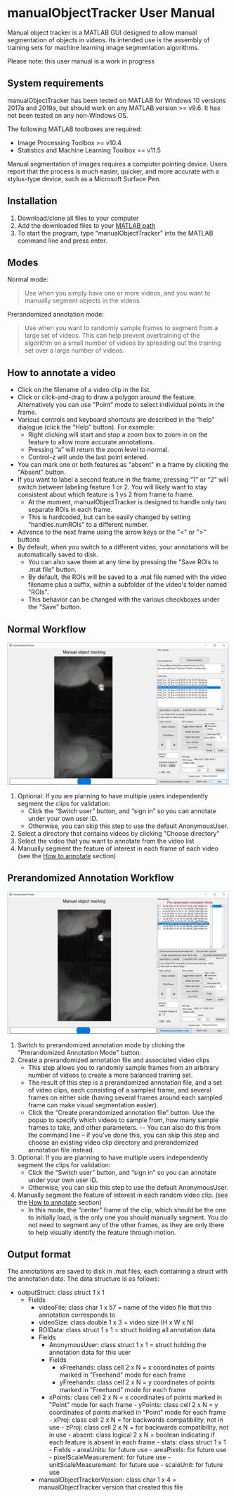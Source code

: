 # manualObjectTracker User Manual
Manual object tracker is a MATLAB GUI designed to allow manual segmentation of objects in videos. Its intended use is the assembly of training sets for machine learning image segmentation algorithms.

Please note: this user manual is a work in progress

## System requirements

manualObjectTracker has been tested on MATLAB for Windows 10 versions 2017a and 2019a, but should work on any MATLAB version >= v9.6. It has not been tested on any non-Windows OS.

The following MATLAB toolboxes are required:
 - Image Processing Toolbox >= v10.4
 - Statistics and Machine Learning Toolbox >= v11.5

Manual segmentation of images requires a computer pointing device. Users report that the process is much easier, quicker, and more accurate with a stylus-type device, such as a Microsoft Surface Pen.

## Installation

1. Download/clone all files to your computer
2. Add the downloaded files to your [MATLAB path](https://www.mathworks.com/help/matlab/matlab_env/what-is-the-matlab-search-path.html)
3. To start the program, type "manualObjectTracker" into the MATLAB command line and press enter.

## Modes
Normal mode:
>Use when you simply have one or more videos, and you want to manually segment objects in the videos.

Prerandomized annotation mode:

> Use when you want to randomly sample frames to segment from a large set of videos. This can help prevent overtraining of the algorithm on a small number of videos by spreading out the training set over a large number of videos.

## How to annotate a video
- Click on the filename of a video clip in the list.
- Click or click-and-drag to draw a polygon around the feature. Alternatively you can use "Point" mode to select individual points in the frame.
- Various controls and keyboard shortcuts are described in the “help” dialogue (click the “Help” button). For example:
  - Right clicking will start and stop a zoom box to zoom in on the feature to allow more accurate annotations.
  - Pressing “a” will return the zoom level to normal.
  - Control-z will undo the last point entered.
- You can mark one or both features as "absent" in a frame by clicking the "Absent" button.
- If you want to label a second feature in the frame, pressing “1” or “2” will switch between labeling feature 1 or 2. You will likely want to stay consistent about which feature is 1 vs 2 from frame to frame.
  - At the moment, manualObjectTracker is designed to handle only two separate ROIs in each frame.
  - This is hardcoded, but can be easily changed by setting “handles.numROIs” to a different number.
- Advance to the next frame using the arrow keys or the "<" or ">" buttons
- By default, when you switch to a different video, your annotations will be automatically saved to disk.
  - You can also save them at any time by pressing the "Save ROIs to .mat file" button.
  - By default, the ROIs will be saved to a .mat file named with the video filename plus a suffix, within a subfolder of the video's folder named "ROIs".
  - This behavior can be changed with the various checkboxes under the "Save" button.

## Normal Workflow
![Normal mode screenshot](NormalMode.png)
1.	Optional: If you are planning to have multiple users independently segment the clips for validation:
    - Click the “Switch user” button, and “sign in” so you can annotate under your own user ID.
    - Otherwise, you can skip this step to use the default AnonymousUser.
2. Select a directory that contains videos by clicking "Choose directory"
3. Select the video that you want to annotate from the video list
4. Manually segment the feature of interest in each frame of each video (see the [How to annotate](#How-to-annotate-a-video) section)

## Prerandomized Annotation Workflow
![Prerandomized annotation mode screenshot](PrerandomizedMode.png)

1. Switch to prerandomized annotation mode by clicking the "Prerandomized Annotation Mode" button.
2. Create a prerandomized annotation file and associated video clips
    - This step allows you to randomly sample frames from an arbitrary number of videos to create a more balanced training set.
    -	The result of this step is a prerandomized annotation file, and a set of video clips, each consisting of a sampled frame, and several frames on either side (having several frames around each sampled frame can make visual segmentation easier).
    -	Click the “Create prerandomized annotation file” button. Use the popup to specify which videos to sample from, how many sample frames to take, and other parameters.
--	You can also do this from the command line – if you’ve done this, you can skip this step and choose an existing video clip directory and prerandomized annotation file instead.
3.	Optional: If you are planning to have multiple users independently segment the clips for validation:
    - Click the “Switch user” button, and “sign in” so you can annotate under your own user ID.
    - Otherwise, you can skip this step to use the default AnonymousUser.
4.	Manually segment the feature of interest in each random video clip. (see the [How to annotate](#How-to-annotate-a-video) section)
    - In this mode, the “center” frame of the clip, which should be the one to initially load, is the only one you should manually segment. You do not need to segment any of the other frames, as they are only there to help visually identify the feature through motion.

## Output format
The annotations are saved to disk in .mat files, each containing a struct with the annotation data. The data structure is as follows:

- outputStruct: class struct 1 x 1
  - Fields
	- videoFile: class char 1 x 57 = name of the video file that this annotation corresponds to
	- videoSize: class double 1 x 3 = video size (H x W x N)
	- ROIData: class struct 1 x 1 = struct holding all annotation data
	- Fields
		- AnonymousUser: class struct 1 x 1 = struct holding the annotation data for this user
		- Fields
			- xFreehands: class cell 2 x N = x coordinates of points marked in "Freehand" mode for each frame
			- yFreehands: class cell 2 x N = y coordinates of points marked in "Freehand" mode for each frame
      - xPoints: class cell 2 x N = x coordinates of points marked in "Point" mode for each frame
			- yPoints: class cell 2 x N = y coordinates of points marked in "Point" mode for each frame
			- xProj: class cell 2 x N = for backwards compatibility, not in use
			- zProj: class cell 2 x N = for backwards compatibility, not in use
			- absent: class logical 2 x N = boolean indicating if each feature is absent in each frame
			- stats: class struct 1 x 1
			- Fields
				- areaUnits: for future use
				- areaPixels: for future use
				- pixelScaleMeasurement: for future use
				- unitScaleMeasurement: for future use
				- scaleUnit: for future use
	- manualObjectTrackerVersion: class char 1 x 4 = manualObjectTracker version that created this file
